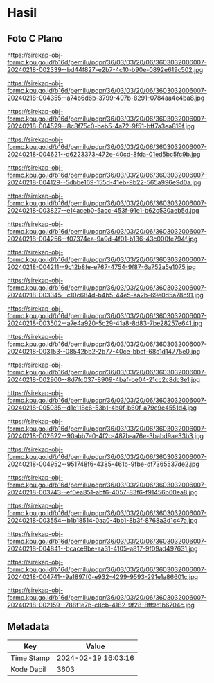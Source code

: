 # Hasil

## Foto C Plano

https://sirekap-obj-formc.kpu.go.id/b16d/pemilu/pdpr/36/03/03/20/06/3603032006007-20240218-002339--bd44f827-e2b7-4c10-b90e-0892e619c502.jpg

https://sirekap-obj-formc.kpu.go.id/b16d/pemilu/pdpr/36/03/03/20/06/3603032006007-20240218-004355--a74b6d6b-3799-407b-8291-0784aa4e4ba8.jpg

https://sirekap-obj-formc.kpu.go.id/b16d/pemilu/pdpr/36/03/03/20/06/3603032006007-20240218-004529--8c8f75c0-beb5-4a72-9f51-bff7a3ea819f.jpg

https://sirekap-obj-formc.kpu.go.id/b16d/pemilu/pdpr/36/03/03/20/06/3603032006007-20240218-004621--d6223373-472e-40cd-8fda-01ed5bc5fc9b.jpg

https://sirekap-obj-formc.kpu.go.id/b16d/pemilu/pdpr/36/03/03/20/06/3603032006007-20240218-004129--5dbbe169-155d-41eb-9b22-565a996e9d0a.jpg

https://sirekap-obj-formc.kpu.go.id/b16d/pemilu/pdpr/36/03/03/20/06/3603032006007-20240218-003827--e14aceb0-5acc-453f-91e1-b62c530aeb5d.jpg

https://sirekap-obj-formc.kpu.go.id/b16d/pemilu/pdpr/36/03/03/20/06/3603032006007-20240218-004256--f07374ea-9a9d-4f01-b136-43c000fe794f.jpg

https://sirekap-obj-formc.kpu.go.id/b16d/pemilu/pdpr/36/03/03/20/06/3603032006007-20240218-004211--9c12b8fe-e767-4754-9f87-6a752a5e1075.jpg

https://sirekap-obj-formc.kpu.go.id/b16d/pemilu/pdpr/36/03/03/20/06/3603032006007-20240218-003345--c10c684d-b4b5-44e5-aa2b-69e0d5a78c91.jpg

https://sirekap-obj-formc.kpu.go.id/b16d/pemilu/pdpr/36/03/03/20/06/3603032006007-20240218-003502--a7e4a920-5c29-41a8-8d83-7be28257e641.jpg

https://sirekap-obj-formc.kpu.go.id/b16d/pemilu/pdpr/36/03/03/20/06/3603032006007-20240218-003153--08542bb2-2b77-40ce-bbcf-68c1d14775e0.jpg

https://sirekap-obj-formc.kpu.go.id/b16d/pemilu/pdpr/36/03/03/20/06/3603032006007-20240218-002900--8d7fc037-8909-4baf-be04-21cc2c8dc3e1.jpg

https://sirekap-obj-formc.kpu.go.id/b16d/pemilu/pdpr/36/03/03/20/06/3603032006007-20240218-005035--d1e118c6-53b1-4b0f-b60f-a79e9e4551d4.jpg

https://sirekap-obj-formc.kpu.go.id/b16d/pemilu/pdpr/36/03/03/20/06/3603032006007-20240218-002622--90abb7e0-4f2c-487b-a76e-3babd9ae33b3.jpg

https://sirekap-obj-formc.kpu.go.id/b16d/pemilu/pdpr/36/03/03/20/06/3603032006007-20240218-004952--951748f6-4385-461b-9fbe-df7365537de2.jpg

https://sirekap-obj-formc.kpu.go.id/b16d/pemilu/pdpr/36/03/03/20/06/3603032006007-20240218-003743--ef0ea851-abf6-4057-83f6-f91456b60ea8.jpg

https://sirekap-obj-formc.kpu.go.id/b16d/pemilu/pdpr/36/03/03/20/06/3603032006007-20240218-003554--b1b18514-0aa0-4bb1-8b3f-8768a3d1c47a.jpg

https://sirekap-obj-formc.kpu.go.id/b16d/pemilu/pdpr/36/03/03/20/06/3603032006007-20240218-004841--bcace8be-aa31-4105-a817-9f09ad497631.jpg

https://sirekap-obj-formc.kpu.go.id/b16d/pemilu/pdpr/36/03/03/20/06/3603032006007-20240218-004741--9a1897f0-e932-4299-9593-291e1a86601c.jpg

https://sirekap-obj-formc.kpu.go.id/b16d/pemilu/pdpr/36/03/03/20/06/3603032006007-20240218-002159--788f1e7b-c8cb-4182-9f28-8ff9c1b6704c.jpg


## Metadata

| Key        | Value               |
| ---------- | ------------------- |
| Time Stamp | 2024-02-19 16:03:16 |
| Kode Dapil | 3603                |



